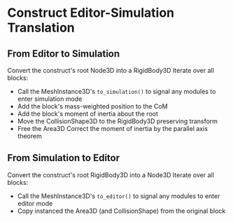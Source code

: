 # Construct Editor-Simulation Translation

## From Editor to Simulation

Convert the construct's root Node3D into a RigidBody3D
Iterate over all blocks:

- Call the MeshInstance3D's `to_simulation()` to signal any modules to enter simulation mode
- Add the block's mass-weighted position to the CoM
- Add the block's moment of inertia about the root
- Move the CollisionShape3D to the RigidBody3D preserving transform
- Free the Area3D
  Correct the moment of inertia by the parallel axis theorem

## From Simulation to Editor

Convert the construct's root RigidBody3D into a Node3D
Iterate over all blocks:

- Call the MeshInstance3D's `to_editor()` to signal any modules to enter editor mode
- Copy instanced the Area3D (and CollisionShape) from the original block
